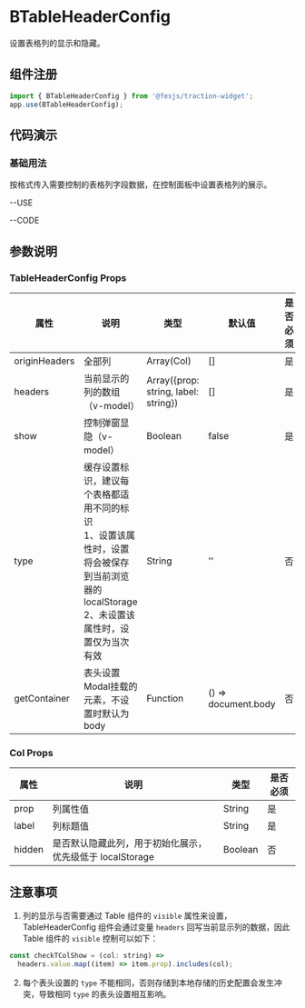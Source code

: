 # BTableHeaderConfig

设置表格列的显示和隐藏。

## 组件注册

```js
import { BTableHeaderConfig } from '@fesjs/traction-widget';
app.use(BTableHeaderConfig);
```

## 代码演示

### 基础用法

按格式传入需要控制的表格列字段数据，在控制面板中设置表格列的展示。

--USE

--CODE

## 参数说明

### TableHeaderConfig Props

| 属性          | 说明                                                                                                                                            | 类型                                 | 默认值 | 是否必须 |
| ------------- | ----------------------------------------------------------------------------------------------------------------------------------------------- | ------------------------------------ | ------ | -------- |
| originHeaders | 全部列                                                                                                                                          | Array(Col)                           | []     | 是       |
| headers       | 当前显示的列的数组（v-model）                                                                                                                   | Array({prop: string, label: string}) | []     | 是       |
| show          | 控制弹窗显隐（v-model）                                                                                                                         | Boolean                              | false  | 是       |
| type          | 缓存设置标识，建议每个表格都适用不同的标识<br>1、设置该属性时，设置将会被保存到当前浏览器的 localStorage<br>2、未设置该属性时，设置仅为当次有效 | String                               | ''     | 否       |
| getContainer          | 表头设置Modal挂载的元素，不设置时默认为body | Function                              | () => document.body     | 否       |
### Col Props

| 属性    | 说明                                                    | 类型    | 是否必须 |
| ------- | ------------------------------------------------------- | ------- | -------- |
| prop    | 列属性值                                                | String  | 是       |
| label   | 列标题值                                                | String  | 是       |
| hidden | 是否默认隐藏此列，用于初始化展示，优先级低于 localStorage | Boolean | 否       |

## 注意事项

1. 列的显示与否需要通过 Table 组件的 `visible` 属性来设置，TableHeaderConfig 组件会通过变量 `headers` 回写当前显示列的数据，因此 Table 组件的 `visible` 控制可以如下：

```js
const checkTColShow = (col: string) =>
  headers.value.map((item) => item.prop).includes(col);
```

2. 每个表头设置的 `type` 不能相同，否则存储到本地存储的历史配置会发生冲突，导致相同 `type` 的表头设置相互影响。
